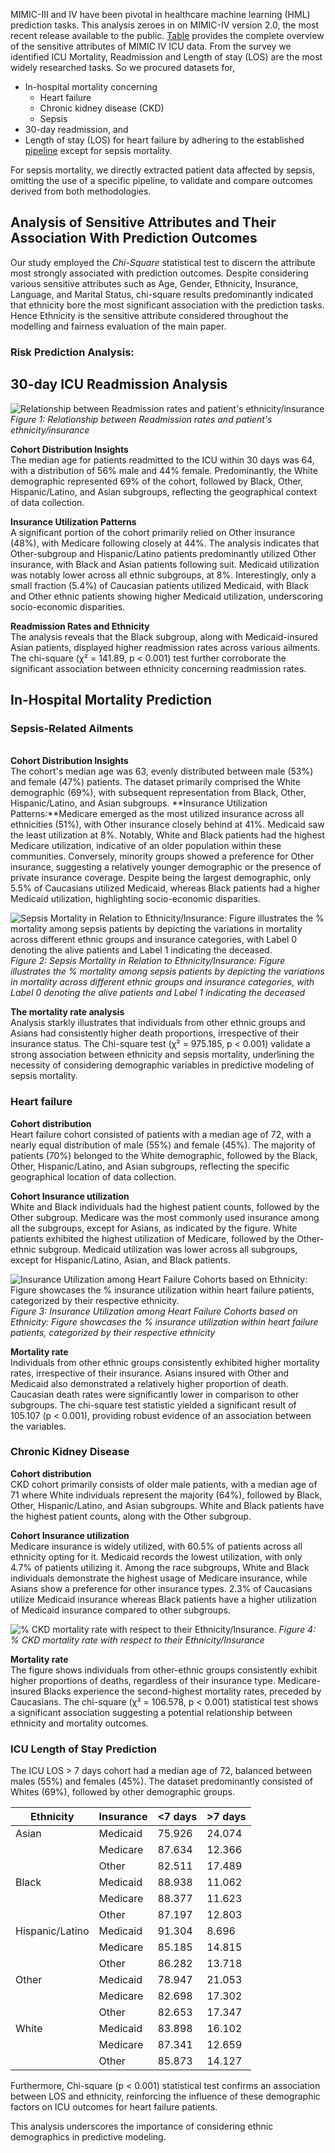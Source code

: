 MIMIC-III and IV have been pivotal in healthcare machine learning (HML) prediction tasks. This analysis zeroes in on MIMIC-IV version 2.0, the most recent release available to the public. <a href="https://raw.githubusercontent.com/anand-adroid/Datasheet_for_CRD.io/main/MIMMIC IV ICU stat of senisitive attributes.pdf" download="MIMMIC IV ICU stat of senisitive attributes.pdf">Table</a> provides the complete overview of the sensitive attributes of MIMIC IV ICU data. From the survey we identified ICU Mortality, Readmission and Length of stay (LOS) are the most widely researched tasks. So we procured datasets for, 
- In-hospital mortality concerning 
  - Heart failure
  - Chronic kidney disease (CKD)
  - Sepsis  
- 30-day readmission, and 
- Length of stay (LOS) for heart failure 
by adhering to the established [pipeline](https://proceedings.mlr.press/v193/gupta22a) except for sepsis mortality. 

For sepsis mortality, we directly extracted patient data affected by sepsis, omitting the use of a specific pipeline, to validate and compare outcomes derived from both methodologies.

## Analysis of Sensitive Attributes and Their Association With Prediction Outcomes

Our study employed the *Chi-Square* statistical test to discern the attribute most strongly associated with prediction outcomes. Despite considering various sensitive attributes such as Age, Gender, Ethnicity, Insurance, Language, and Marital Status, chi-square results predominantly indicated that ethnicity bore the most significant association with the prediction tasks. Hence Ethnicity is the sensitive attribute considered throughout the modelling and fairness evaluation of the main paper.

### Risk Prediction Analysis:


## 30-day ICU Readmission Analysis

![Relationship between Readmission rates and patient's ethnicity/insurance](https://raw.githubusercontent.com/anand-adroid/Datasheet_for_CRD.io/main/Images/Try%203%20Readmitted%20based%20on%20Insurance%20and%20race%20percentage%20bar%20chart.jpg)
*Figure 1: Relationship between Readmission rates and patient's ethnicity/insurance*


**Cohort Distribution Insights** \
The median age for patients readmitted to the ICU within 30 days was 64, with a distribution of 56% male and 44% female. Predominantly, the White demographic represented 69% of the cohort, followed by Black, Other, Hispanic/Latino, and Asian subgroups, reflecting the geographical context of data collection.

**Insurance Utilization Patterns** \
A significant portion of the cohort primarily relied on Other insurance (48%), with Medicare following closely at 44%. The analysis indicates that Other-subgroup and Hispanic/Latino patients predominantly utilized Other insurance, with Black and Asian patients following suit. Medicaid utilization was notably lower across all ethnic subgroups, at 8%. Interestingly, only a small fraction (5.4%) of Caucasian patients utilized Medicaid, with Black and Other ethnic patients showing higher Medicaid utilization, underscoring socio-economic disparities.

**Readmission Rates and Ethnicity** \
The analysis reveals that the Black subgroup, along with Medicaid-insured Asian patients, displayed higher readmission rates across various ailments. The chi-square (χ² = 141.89, p < 0.001) test further corroborate the significant association between ethnicity concerning readmission rates.

## In-Hospital Mortality Prediction 

### Sepsis-Related Ailments
\
**Cohort Distribution Insights** \
The cohort's median age was 63, evenly distributed between male (53%) and female (47%) patients. The dataset primarily comprised the White demographic (69%), with subsequent representation from Black, Other, Hispanic/Latino, and Asian subgroups.
**Insurance Utilization Patterns:**Medicare emerged as the most utilized insurance across all ethnicities (51%), with Other insurance closely behind at 41%. Medicaid saw the least utilization at 8%. Notably, White and Black patients had the highest Medicare utilization, indicative of an older population within these communities. Conversely, minority groups showed a preference for Other insurance, suggesting a relatively younger demographic or the presence of private insurance coverage. Despite being the largest demographic, only 5.5% of Caucasians utilized Medicaid, whereas Black patients had a higher Medicaid utilization, highlighting socio-economic disparities.



![Sepsis Mortality in Relation to Ethnicity/Insurance: Figure illustrates the % mortality among sepsis patients by depicting the variations in mortality across different ethnic groups and insurance categories, with Label 0 denoting the alive patients and Label 1 indicating the deceased.](https://raw.githubusercontent.com/anand-adroid/Datasheet_for_CRD.io/main/Images/Sepsis%20Dead%20V%20alive%20based%20on%20Insurance%20and%20race%20percentage%20grouped%20horizontal%20bar%20chart%20(1).jpg)
*Figure 2: Sepsis Mortality in Relation to Ethnicity/Insurance: Figure illustrates the % mortality among sepsis patients by depicting the variations in mortality across different ethnic groups and insurance categories, with Label 0 denoting the alive patients and Label 1 indicating the deceased*
  

**The mortality rate analysis** \
Analysis starkly illustrates that individuals from other ethnic groups and Asians had consistently higher death proportions, irrespective of their insurance status. The Chi-square test (χ² = 975.185, p < 0.001)  validate a strong association between ethnicity and sepsis mortality, underlining the necessity of considering demographic variables in predictive modeling of sepsis mortality.

### Heart failure

**Cohort distribution** \
Heart failure cohort consisted of patients with a median age of 72, with a nearly equal distribution of male (55%) and female (45%). The majority of patients (70%) belonged to the White demographic, followed by the Black, Other, Hispanic/Latino, and Asian subgroups, reflecting the specific geographical location of data collection.

**Cohort Insurance utilization** \
White and Black individuals had the highest patient counts, followed by the Other subgroup. Medicare was the most commonly used insurance among all the subgroups, except for Asians, as indicated by the figure. White patients exhibited the highest utilization of Medicare, followed by the Other-ethnic subgroup. Medicaid utilization was lower across all subgroups, except for Hispanic/Latino, Asian, and Black patients. 

![Insurance Utilization among Heart Failure Cohorts based on Ethnicity: Figure showcases the % insurance utilization within heart failure patients, categorized by their respective ethnicity.](https://raw.githubusercontent.com/anand-adroid/Datasheet_for_CRD.io/main/Images/Try%202%20Insurance_by%20race%20pie%20final%20(1).jpg)
*Figure 3: Insurance Utilization among Heart Failure Cohorts based on Ethnicity: Figure showcases the % insurance utilization within heart failure patients, categorized by their respective ethnicity*


**Mortality rate** \
Individuals from other ethnic groups consistently exhibited higher mortality rates, irrespective of their insurance. Asians insured with Other and Medicaid also demonstrated a relatively higher proportion of death. Caucasian death rates were significantly lower in comparison to other subgroups. The chi-square test statistic yielded a significant result of 105.107 (p < 0.001), providing robust evidence of an association between the variables. 

### Chronic Kidney Disease

**Cohort distribution** \
CKD cohort primarily consists of older male patients, with a median age of 71 where White individuals represent the majority (64%), followed by Black, Other, Hispanic/Latino, and Asian subgroups. White and Black patients have the highest patient counts, along with the Other subgroup.

**Cohort Insurance utilization** \
Medicare insurance is widely utilized, with 60.5% of patients across all ethnicity opting for it. Medicaid records the lowest utilization, with only 4.7% of patients utilizing it. Among the race subgroups, White and Black individuals demonstrate the highest usage of Medicare insurance, while Asians show a preference for other insurance types. 2.3% of Caucasians utilize Medicaid insurance whereas Black patients have a higher utilization of Medicaid insurance compared to other subgroups.

![% CKD mortality rate with respect to their Ethnicity/Insurance.](https://raw.githubusercontent.com/anand-adroid/Datasheet_for_CRD.io/main/Images/Try%203%20Dead%20V%20alive%20based%20on%20Insurance%20and%20race%20percentage%20bar%20chart.jpg)
*Figure 4: % CKD mortality rate with respect to their Ethnicity/Insurance*


**Mortality rate** \
The figure shows individuals from other-ethnic groups consistently exhibit higher proportions of deaths, regardless of their insurance type. Medicare-insured Blacks experience the second-highest mortality rates, preceded by Caucasians. The chi-square (χ² = 106.578, p < 0.001) statistical test shows a significant association suggesting a potential relationship between ethnicity and mortality outcomes.

### ICU Length of Stay Prediction

The ICU LOS > 7 days cohort had a median age of 72, balanced between males (55%) and females (45%). The dataset predominantly consisted of Whites (69%), followed by other demographic groups. 

| Ethnicity       | Insurance | <7 days | >7 days |
|-----------------|-----------|---------|---------|
| Asian           | Medicaid  | 75.926  | 24.074  |
|                 | Medicare  | 87.634  | 12.366  |
|                 | Other     | 82.511  | 17.489  |
| Black           | Medicaid  | 88.938  | 11.062  |
|                 | Medicare  | 88.377  | 11.623  |
|                 | Other     | 87.197  | 12.803  |
| Hispanic/Latino | Medicaid  | 91.304  | 8.696   |
|                 | Medicare  | 85.185  | 14.815  |
|                 | Other     | 86.282  | 13.718  |
| Other           | Medicaid  | 78.947  | 21.053  |
|                 | Medicare  | 82.698  | 17.302  |
|                 | Other     | 82.653  | 17.347  |
| White           | Medicaid  | 83.898  | 16.102  |
|                 | Medicare  | 87.341  | 12.659  |
|                 | Other     | 85.873  | 14.127  |

Furthermore, Chi-square (p < 0.001) statistical test confirms an association between LOS and ethnicity, reinforcing the influence of these demographic factors on ICU outcomes for heart failure patients.


This analysis underscores the importance of considering ethnic demographics in predictive modeling.
